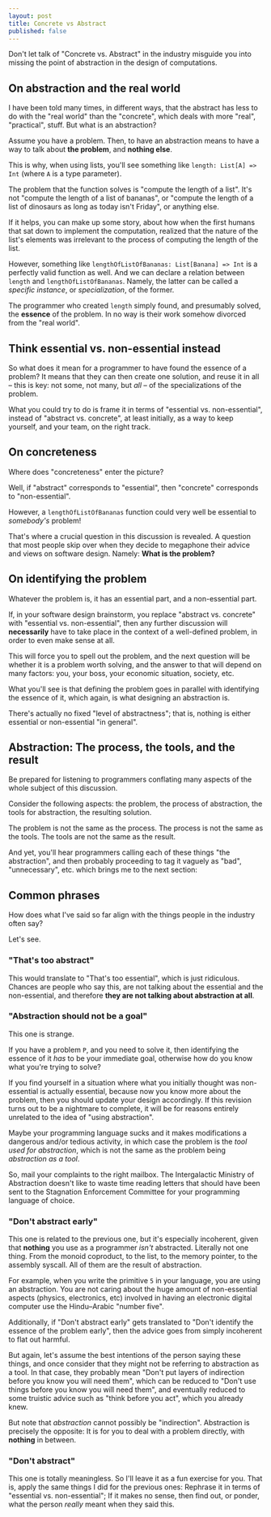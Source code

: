 ```yaml
---
layout: post
title: Concrete vs Abstract
published: false
---
```


Don't let talk of "Concrete vs. Abstract" in the industry misguide you 
into missing the point of abstraction in the design of computations.

## On abstraction and the real world

I have been told many times, in different ways, that the abstract has 
less to do with the "real world" than the "concrete", which deals 
with more "real", "practical", stuff. But what is an abstraction? 

Assume you have a problem. Then, to have an abstraction means to have a 
way to talk about **the problem**, and **nothing else**. 

This is why, when using lists, you'll see something like `length: List[A] => Int` 
(where `A` is a type parameter).

The problem that the function solves is "compute the length of a list". It's not 
"compute the length of a list of bananas", or "compute the length of a list of dinosaurs as 
long as today isn't Friday", or anything else.

If it helps, you can make up some story, about how when the first humans 
that sat down to implement the computation, realized that the nature of 
the list's elements was irrelevant to the process of computing the length of the list.

However, something like `lengthOfListOfBananas: List[Banana] => Int` is a perfectly 
valid function as well. And we can declare a relation between `length` and `lengthOfListOfBananas`. 
Namely, the latter can be called a *specific instance*, or *specialization*, of the former. 

The programmer who created `length` simply found, and presumably solved, the **essence** of the problem. 
In no way is their work somehow divorced from the "real world".

## Think essential vs. non-essential instead

So what does it mean for a programmer to have found the essence of a problem? 
It means that they can then create one solution, and reuse it in all – this is 
key: not some, not many, but *all* – of the specializations of the problem.

What you could try to do is frame it in terms of "essential vs. non-essential", 
instead of "abstract vs. concrete", at least initially, as a way to keep yourself, 
and your team, on the right track. 

## On concreteness

Where does "concreteness" enter the picture?

Well, if "abstract" corresponds to "essential", then "concrete" corresponds to "non-essential".

However, a `lengthOfListOfBananas` function could very well be essential to *somebody's* problem!

That's where a crucial question in this discussion is revealed. A question that 
most people skip over when they decide to megaphone their advice and views on 
software design. Namely: **What is the problem?**

## On identifying the problem

Whatever the problem is, it has an essential part, and a non-essential part. 

If, in your software design brainstorm, you replace "abstract vs. concrete" 
with "essential vs. non-essential", then any further discussion will **necessarily** 
have to take place in the context of a well-defined problem, in order to even 
make sense at all. 

This will force you to spell out the problem, and the next question will be 
whether it is a problem worth solving, and the answer to that will depend on 
many factors: you, your boss, your economic situation, society, etc.

What you'll see is that defining the problem goes in parallel with 
identifying the essence of it, which again, is what designing an 
abstraction is.

There's actually no fixed "level of abstractness"; that is, nothing 
is either essential or non-essential "in general".

## Abstraction: The process, the tools, and the result

Be prepared for listening to programmers conflating many aspects of the 
whole subject of this discussion.

Consider the following aspects: the problem, the process of abstraction, 
the tools for abstraction, the resulting solution.

The problem is not the same as the process. The process is not the same as the tools. The tools are not the same as the result.

And yet, you'll hear programmers calling each of these things "the abstraction", and
then probably proceeding to tag it vaguely as "bad", "unnecessary", etc. which 
brings me to the next section:

## Common phrases

How does what I've said so far align with the things people in 
the industry often say? 

Let's see.

### "That's too abstract"

This would translate to "That's too essential", which is just ridiculous. 
Chances are people who say this, are not talking about the essential and 
the non-essential, and therefore **they are not talking about abstraction at all**.

### "Abstraction should not be a goal"

This one is strange. 

If you have a problem `P`, and you need to solve it, then identifying the 
essence of it *has* to be your immediate goal, otherwise how do you know what 
you're trying to solve?

If you find yourself in a situation where what you initially thought was non-essential 
is actually essential, because now you know more about the problem, then you 
should update your design accordingly. If this revision turns out to 
be a nightmare to complete, it will be for reasons entirely unrelated to the 
idea of "using abstraction".

Maybe your programming language sucks and it makes modifications a dangerous 
and/or tedious activity, in which case the problem is the *tool used for abstraction*, 
which is not the same as the problem being *abstraction as a tool*.

So, mail your complaints to the right mailbox. The Intergalactic Ministry of Abstraction 
doesn't like to waste time reading letters that should have been sent to 
the Stagnation Enforcement Committee for your programming language of choice.

### "Don't abstract early"

This one is related to the previous one, but it's especially incoherent, given 
that **nothing** you use as a programmer *isn't* abstracted. Literally not one thing. 
From the monoid coproduct, to the list, to the memory pointer, to the assembly syscall. 
All of them are the result of abstraction.

For example, when you write the primitive `5` in your language, you are using an abstraction. 
You are not caring about the huge amount of non-essential aspects (physics, electronics, etc) 
involved in having an electronic digital computer use the Hindu–Arabic "number five".

Additionally, if "Don't abstract early" gets translated to "Don't identify the 
essence of the problem early", then the advice goes from simply incoherent 
to flat out harmful.

But again, let's assume the best intentions of the person saying these things, and once 
consider that they might not be referring to abstraction as a tool. In that case, 
they probably mean "Don't put layers of indirection before you know you will need them", 
which can be reduced to "Don't use things before you know you will need them", and eventually 
reduced to some truistic advice such as "think before you act", which you already knew.

But note that *abstraction* cannot possibly be "indirection". Abstraction is precisely 
the opposite: It is for you to deal with a problem directly, with **nothing** in
between.

### "Don't abstract"

This one is totally meaningless. So I'll leave it as a fun exercise for 
you. That is, apply the same things I did for the previous ones: Rephrase 
it in terms of "essential vs. non-essential"; If it makes no sense, then
find out, or ponder, what the person *really* meant when they said this.
